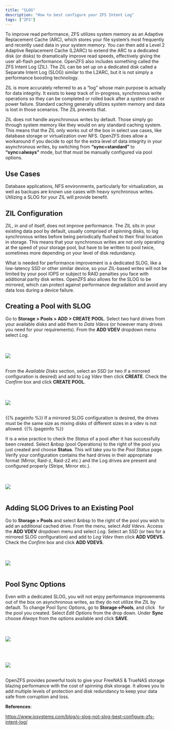 ```yaml
---
title: "SLOG"
description: "How to best configure your ZFS Intent Log"
tags: ["ZFS"]
---
```


To improve read performance, ZFS utilizes system memory as an Adaptive Replacement Cache (ARC), which stores your file system’s 
most frequently and recently used data in your system memory. You can then add a Level 2 Adaptive Replacement Cache (L2ARC) to extend the ARC to a 
dedicated disk (or disks) to dramatically improve read speeds, effectively giving the user all-flash performance.  OpenZFS also includes something called the ZFS Intent Log (ZIL). The ZIL can be set up on a dedicated disk called a Separate Intent Log (SLOG) similar to the L2ARC, but it is not simply a performance boosting technology. 

ZIL is more accurately referred to as a “log” whose main purpose is actually for data integrity. 
It exists to keep track of in-progress, synchronous write operations so they can be completed or rolled back after a system crash or power failure. 
Standard caching generally utilizes system memory and data is lost in those scenarios. The ZIL prevents that.

ZIL does not handle asynchronous writes by default. Those simply go through system memory like they would on any standard caching system. 
This means that the ZIL only works out of the box in select use cases, like database storage or virtualization over NFS. OpenZFS does allow a workaround 
if you decide to opt for the extra level of data integrity in your asynchronous writes, by switching from **“sync=standard”** to **“sync=always”** mode, 
but that must be manually configured via pool options.

## Use Cases 

Database applications, NFS environments, particularly for virtualization, as well as backups are known use cases with heavy synchronous writes.  Utilizing a SLOG for your ZIL will provide benefit.

## ZIL Configuration

ZIL, in and of itself, does not improve performance. The ZIL sits in your existing data pool by default, usually comprised of spinning disks, to log synchronous writes before being periodically flushed to their final location in storage. This means that your synchronous writes are not only operating at the speed of your storage pool, but have to be written to pool twice, sometimes more depending on your level of disk redundancy.

What is needed for performance improvement is a dedicated SLOG, like a low-latency SSD or other similar device, so your ZIL-based writes will not be limited by your pool IOPS or subject to RAID penalties you face with additional parity disk writes. OpenZFS also allows for the SLOG to be mirrored, which can protect against performance degradation and avoid any data loss during a device failure.

## Creating a Pool with SLOG

Go to **Storage > Pools > ADD > CREATE POOL**.  Select two hard drives from your available disks and add them to *Data Vdevs* (or however many drives you need for your requirements).  From the **ADD VDEV** dropdown menu select *Log*. 

<br><br>
<img src="/images/slog1.png">
<br><br>

From the *Available Disks* section, select an SSD (or two if a mirrored configuration is desired) and add to *Log Vdev* then click **CREATE**.  Check the *Confirm* box and click **CREATE POOL**.

<br><br>
<img src="/images/slog2.png">
<br><br>

{{% pageinfo %}}
If a mirrored SLOG configuration is desired, the drives must be the same size as mixing disks of different sizes in a vdev is not allowed.
{{% /pageinfo %}}

It is a wise practice to check the *Status* of a pool after it has successfully been created. Select <i class="fas fa-cog" aria-hidden="true" title="Settings"></i>&nbsp (pool Operations) to the right of the pool you just created and choose **Status**.  This will take you to the *Pool Status* page.  Verify your configuration contains the hard drives in their appropriate format (Mirror, Raid-z, Raid-z2 etc.) and the Log drives are present and configured properly (Stripe, Mirror etc.).

<br><br>
<img src="/images/slog3.png">
<br><br>

## Adding SLOG Drives to an Existing Pool

Go to **Storage > Pools** and select <i class="fas fa-cog" aria-hidden="true" title="Settings"></i>&nbsp to the right of the pool you wish to add an additional cached drive.  From the menu, select *Add Vdevs*.  Access the **ADD VDEV** dropdown menu and select *Log*.  Select an SSD (or two for a mirrored SLOG configuration) and add to *Log Vdev* then click **ADD VDEVS**.  Check the *Confirm* box and click **ADD VDEVS**.

<br><br>
<img src="/images/slog6.png">
<br><br>

## Pool Sync Options

Even with a dedicated SLOG, you will not enjoy performance improvements out of the box on asynchronous writes, as they do not utilize the ZIL by default.  To change Pool Sync Options, go to **Storage->Pools**, and click <i class="fas fa-ellipsis-v" aria-hidden="true" title="Options"></i>&nbsp; for the pool you created. Select *Edit Options* from the drop down.  Under **Sync** choose *Always* from the options available and click **SAVE**.

<br><br>
<img src="/images/slog4.png">
<br><br>

<br><br>
<img src="/images/slog5.png">
<br><br>

OpenZFS provides powerful tools to give your FreeNAS & TrueNAS storage blazing performance with the cost of spinning disk storage. It allows you to add multiple levels of protection and disk redundancy to keep your data safe from corruption and loss.

**References**:

https://www.ixsystems.com/blog/o-slog-not-slog-best-configure-zfs-intent-log/

